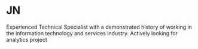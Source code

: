 # JN
Experienced Technical Specialist with a demonstrated history of working in the information technology and services industry. Actively looking for analytics project
